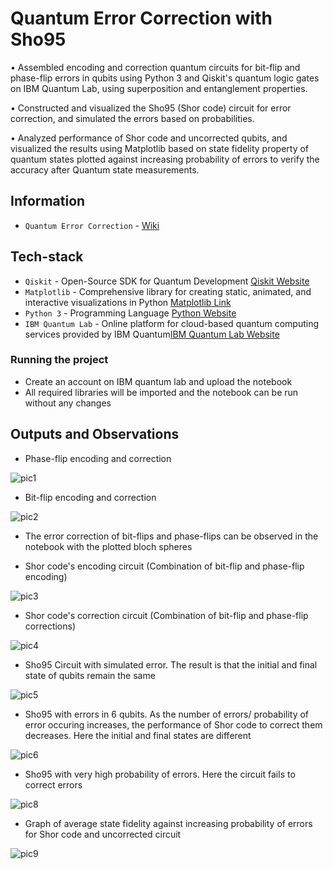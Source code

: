 # Quantum Error Correction with Sho95

•	Assembled encoding and correction quantum circuits for bit-flip and phase-flip errors in qubits using Python 3 and Qiskit's quantum logic gates on IBM Quantum Lab, using superposition and entanglement properties.

• Constructed and visualized the Sho95 (Shor code) circuit for error correction, and simulated the errors based on probabilities.

• Analyzed performance of Shor code and uncorrected qubits, and visualized the results using Matplotlib based on state fidelity property of quantum states plotted against increasing probability of errors to verify the accuracy after Quantum state measurements.

## Information

* `Quantum Error Correction` - [Wiki](https://en.wikipedia.org/wiki/Quantum_error_correction)

## Tech-stack
* `Qiskit` - Open-Source SDK for Quantum Development  [Qiskit Website](https://qiskit.org/)
* `Matplotlib` - Comprehensive library for creating static, animated, and interactive visualizations in Python [Matplotlib Link](https://matplotlib.org/)
* `Python 3` - Programming Language [Python Website](https://www.python.org/)
* `IBM Quantum Lab` - Online platform for cloud-based quantum computing services provided by IBM Quantum[IBM Quantum Lab Website](https://lab.quantum-computing.ibm.com)


### Running the project 
* Create an account on IBM quantum lab and upload the notebook
* All required libraries will be imported and the notebook can be run without any changes

## Outputs and Observations

* Phase-flip encoding and correction

![pic1](https://user-images.githubusercontent.com/20452759/235585985-8381b79c-5ca0-44fe-81ce-810b6f7b573a.png)

* Bit-flip encoding and correction

![pic2](https://user-images.githubusercontent.com/20452759/235585991-338b8395-5449-4a25-9286-900d9c08a769.png)

* The error correction of bit-flips and phase-flips can be observed in the notebook with the plotted bloch spheres

* Shor code's encoding circuit (Combination of bit-flip and phase-flip encoding)

![pic3](https://user-images.githubusercontent.com/20452759/235586024-f40491c5-3985-4a86-9d2a-c5759b5f1d91.png)

* Shor code's correction circuit (Combination of bit-flip and phase-flip corrections)

![pic4](https://user-images.githubusercontent.com/20452759/235586034-0421f861-b2f7-4d27-91ef-7266c947ea2c.png)

* Sho95 Circuit with simulated error. The result is that the initial and final state of qubits remain the same

![pic5](https://user-images.githubusercontent.com/20452759/235586043-72c366c8-6504-45d3-9ea2-77333bd2838f.png)

* Sho95 with errors in 6 qubits. As the number of errors/ probability of error occuring increases, the performance of Shor code to correct them decreases. Here the initial and final states are different


![pic6](https://user-images.githubusercontent.com/20452759/235586059-65045361-e3a3-43f1-8baa-6c6773195e7f.png)

* Sho95 with very high probability of errors. Here the circuit fails to correct errors

![pic8](https://user-images.githubusercontent.com/20452759/235586069-f6862727-5285-46a1-bc94-6ccfb05c18df.png)

* Graph of average state fidelity against increasing probability of errors for Shor code and uncorrected circuit

![pic9](https://user-images.githubusercontent.com/20452759/235586086-f8b1663d-3bbf-4330-b934-3f366c931e04.png)